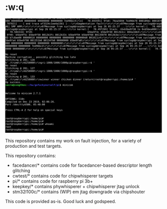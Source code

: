 # :w:q

![Just for fun](fun/glitching-success-full.PNG)

This repository contains my work on fault injection, for a variety of production and test targets.

This repository contains:

- facedancer/* contains code for facedancer-based descriptor length glitching
- cwtest/* contains code for chipwhisperer targets
- pi/* contains code for raspberry pi 3b+
- keepkey/* contains phywhisperer + chipwhisperer jtag unlock
- stm32l100c/* contains (WIP) em jtag downgrade via chipshouter


This code is provided as-is. Good luck and godspeed.
